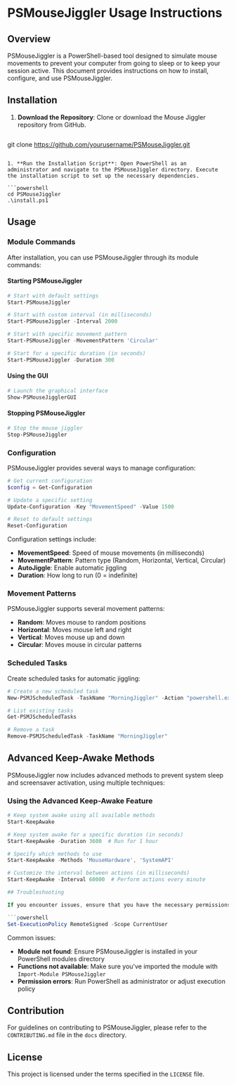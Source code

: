 # PSMouseJiggler Usage Instructions

## Overview

PSMouseJiggler is a PowerShell-based tool designed to simulate mouse movements to prevent your computer from going to sleep or to keep your session active. This document provides instructions on how to install, configure, and use PSMouseJiggler.

## Installation

1. **Download the Repository**: Clone or download the Mouse Jiggler repository from GitHub.

   ```powershell
  git clone https://github.com/yourusername/PSMouseJiggler.git
   ```

1. **Run the Installation Script**: Open PowerShell as an administrator and navigate to the PSMouseJiggler directory. Execute the installation script to set up the necessary dependencies.

   ```powershell
  cd PSMouseJiggler
   .\install.ps1
   ```

## Usage

### Module Commands

After installation, you can use PSMouseJiggler through its module commands:

#### Starting PSMouseJiggler

```powershell
# Start with default settings
Start-PSMouseJiggler

# Start with custom interval (in milliseconds)
Start-PSMouseJiggler -Interval 2000

# Start with specific movement pattern
Start-PSMouseJiggler -MovementPattern 'Circular'

# Start for a specific duration (in seconds)
Start-PSMouseJiggler -Duration 300
```

#### Using the GUI

```powershell
# Launch the graphical interface
Show-PSMouseJigglerGUI
```

#### Stopping PSMouseJiggler

```powershell
# Stop the mouse jiggler
Stop-PSMouseJiggler
```

### Configuration

PSMouseJiggler provides several ways to manage configuration:

```powershell
# Get current configuration
$config = Get-Configuration

# Update a specific setting
Update-Configuration -Key "MovementSpeed" -Value 1500

# Reset to default settings
Reset-Configuration
```

Configuration settings include:
- **MovementSpeed**: Speed of mouse movements (in milliseconds)
- **MovementPattern**: Pattern type (Random, Horizontal, Vertical, Circular)
- **AutoJiggle**: Enable automatic jiggling
- **Duration**: How long to run (0 = indefinite)

### Movement Patterns

PSMouseJiggler supports several movement patterns:
- **Random**: Moves mouse to random positions
- **Horizontal**: Moves mouse left and right
- **Vertical**: Moves mouse up and down
- **Circular**: Moves mouse in circular patterns

### Scheduled Tasks

Create scheduled tasks for automatic jiggling:

```powershell
# Create a new scheduled task
New-PSMJScheduledTask -TaskName "MorningJiggler" -Action "powershell.exe -Command 'Start-PSMouseJiggler -Duration 3600'" -StartTime (Get-Date "09:00")

# List existing tasks
Get-PSMJScheduledTasks

# Remove a task
Remove-PSMJScheduledTask -TaskName "MorningJiggler"
```

## Advanced Keep-Awake Methods

PSMouseJiggler now includes advanced methods to prevent system sleep and screensaver activation, using multiple techniques:

### Using the Advanced Keep-Awake Feature

```powershell
# Keep system awake using all available methods
Start-KeepAwake

# Keep system awake for a specific duration (in seconds)
Start-KeepAwake -Duration 3600  # Run for 1 hour

# Specify which methods to use
Start-KeepAwake -Methods 'MouseHardware', 'SystemAPI'

# Customize the interval between actions (in milliseconds)
Start-KeepAwake -Interval 60000  # Perform actions every minute

## Troubleshooting

If you encounter issues, ensure that you have the necessary permissions to run PowerShell scripts. You may need to adjust your execution policy:

```powershell
Set-ExecutionPolicy RemoteSigned -Scope CurrentUser
```

Common issues:
- **Module not found**: Ensure PSMouseJiggler is installed in your PowerShell modules directory
- **Functions not available**: Make sure you've imported the module with `Import-Module PSMouseJiggler`
- **Permission errors**: Run PowerShell as administrator or adjust execution policy

## Contribution

For guidelines on contributing to PSMouseJiggler, please refer to the `CONTRIBUTING.md` file in the `docs` directory.

## License

This project is licensed under the terms specified in the `LICENSE` file.